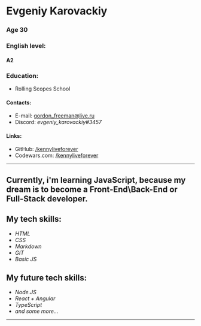 # **Evgeniy Karovackiy**
### Age 30
### English level:
 #### A2
### Education:
- Rolling Scopes School

#### Contacts:
- E-mail: <gordon_freeman@live.ru>
- Discord: *evgeniy_karovackiy#3457*
#### Links:

- GitHub: [/kennyliveforever](https://github.com/kennyliveforever/ "GitHub")
- Codewars.com: [/kennyliveforever](https://www.codewars.com/users/kennyliveforever "Codewars")
---
  Currently, i'm learning JavaScript, because my dream is to become a Front-End\Back-End or Full-Stack developer.
  ---
## My tech skills:
- *HTML*
- *CSS*
- *Markdown*
- *GIT*
- *Basic JS*

## My future tech skills:

- *Node.JS*
- *React + Angular*
- *TypeScript*
- *and some more...*
---
